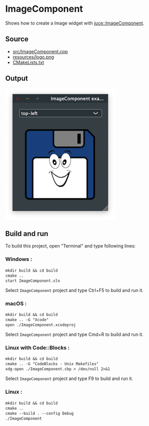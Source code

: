 # ImageComponent

Shows how to create a Image widget with [juce::ImageComponent](https://docs.juce.com/master/classImageComponent.html).

## Source

* [src/ImageComponent.cpp](src/ImageComponent.cpp)
* [resources/logo.png](resources/logo.png)
* [CMakeLists.txt](CMakeLists.txt)

## Output

![output](../../../docs/Pictures/ImageComponent.png)

## Build and run

To build this project, open "Terminal" and type following lines:

### Windows :

``` shell
mkdir build && cd build
cmake .. 
start ImageComponent.sln
```

Select `ImageComponent` project and type Ctrl+F5 to build and run it.

### macOS :

``` shell
mkdir build && cd build
cmake .. -G "Xcode"
open ./ImageComponent.xcodeproj
```

Select `ImageComponent` project and type Cmd+R to build and run it.

### Linux with Code::Blocks :

``` shell
mkdir build && cd build
cmake .. -G "CodeBlocks - Unix Makefiles"
xdg-open ./ImageComponent.cbp > /dev/null 2>&1
```

Select `ImageComponent` project and type F9 to build and run it.

### Linux :

``` shell
mkdir build && cd build
cmake .. 
cmake --build . --config Debug
./ImageComponent
```
